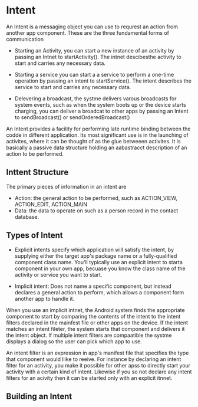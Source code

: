 # Intent 
An Intent is a messaging object you can use to requrest an action from another app component. These are the three fundamental forms of communication

- Starting an Activity, you can start a new instance of an activity by passing an Intnet to startActivity(). The intnet descibesthe activity to start and carries any necessary data. 

- Starting a service you can start a a service to perform a one-time operation by passing an intent to startService(). The intent describes the service to start and carries any necessary data. 

- Delevering a broadcast, the systme delivers varous broadcasts for system events, such as when the system boots up or the device starts charging, you can deliver a broadcat to other apps by passing an Intent to sendBroadcast() or sendOrderedBroadcast()

An Intent provides a facility for performing late runtime binding between the codde in different application. Its most significant use is in the launching of activites, where it can be thought of as the glue betweeen activites. It is basically a passive data structure holding an aabastracct description of an action to be performed. 

## Inttent Structure
The primary pieces of information in an intent are
- Action: the general action to be performed, such as ACTION_VIEW, ACTION_EDIT, ACTION_MAIN
- Data: the data to operate on such as a person record in the contact database. 

## Types of Intent
- Explicit intents specify which application will satisfy the intent, by supplying either the target app's package name or a fully-qualified component class name. You'll typically use an explicit intent to starta component in your own app, becuase you know the class name of the activity or service you want to start. 

- Implicit intent: Does not name a specific component, but instead declares a general action to perform, which allows a component form another app to handle it.


When you use an implicit intnet, the Android system finds the appropriate component to start by comparing the contents of the intent to the intent filters declared in the mainfest file or other apps on the device. If the intent matches an intent fileter, the system starts that component and delivers it the intent object. If multiple intent filters are compaatible the systme displays a dialog  so the user can pick which app to use. 

An intent filter is an expression in app's manifest file that specifies the type that component would llike to reeive. For instance by declaring an intent filter for an activity, you make it possible for other apss to directly start your activity with a certain kind of intent. Likewise if you so not declare any intent filters for an acivity then it can be started only with an explicit itnnet. 

## Building an Intent
